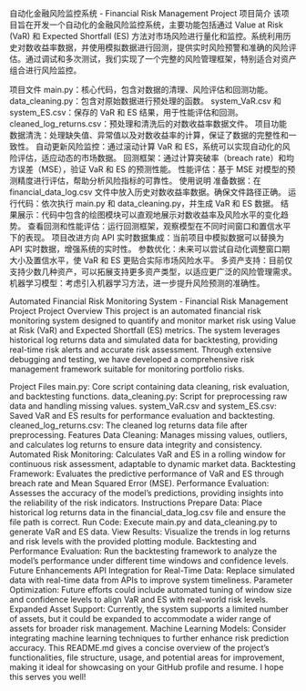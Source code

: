 自动化金融风险监控系统 - Financial Risk Management Project
项目简介
该项目旨在开发一个自动化的金融风险监控系统，主要功能包括通过 Value at Risk (VaR) 和 Expected Shortfall (ES) 方法对市场风险进行量化和监控。系统利用历史对数收益率数据，并使用模拟数据进行回测，提供实时风险预警和准确的风险评估。通过调试和多次测试，我们实现了一个完整的风险管理框架，特别适合对资产组合进行风险监控。

项目文件
main.py：核心代码，包含对数据的清理、风险评估和回测功能。
data_cleaning.py：包含对原始数据进行预处理的函数。
system_VaR.csv 和 system_ES.csv：保存的 VaR 和 ES 结果，用于性能评估和回测。
cleaned_log_returns.csv：预处理和清洗后的对数收益率数据文件。
项目功能
数据清洗：处理缺失值、异常值以及对数收益率的计算，保证了数据的完整性和一致性。
自动更新风险监控：通过滚动计算 VaR 和 ES，系统可以实现自动化的风险评估，适应动态的市场数据。
回测框架：通过计算突破率（breach rate）和均方误差（MSE），验证 VaR 和 ES 的预测性能。
性能评估：基于 MSE 对模型的预测精度进行评估，帮助分析风险指标的可靠性。
使用说明
准备数据：在 financial_data_log.csv 文件中放入历史对数收益率数据。确保文件路径正确。
运行代码：依次执行 main.py 和 data_cleaning.py，并生成 VaR 和 ES 数据。
结果展示：代码中包含的绘图模块可以直观地展示对数收益率及风险水平的变化趋势。
查看回测和性能评估：运行回测框架，观察模型在不同时间窗口和置信水平下的表现。
项目改进方向
API 实时数据集成：当前项目中模拟数据可以替换为 API 实时数据，增强系统的实时性。
参数优化：未来可以尝试自动化调整窗口期大小及置信水平，使 VaR 和 ES 更贴合实际市场风险水平。
多资产支持：目前仅支持少数几种资产，可以拓展支持更多资产类型，以适应更广泛的风险管理需求。
机器学习模型：考虑引入机器学习方法，进一步提升风险预测的准确性。

Automated Financial Risk Monitoring System - Financial Risk Management Project
Project Overview
This project is an automated financial risk monitoring system designed to quantify and monitor market risk using Value at Risk (VaR) and Expected Shortfall (ES) metrics. The system leverages historical log returns data and simulated data for backtesting, providing real-time risk alerts and accurate risk assessment. Through extensive debugging and testing, we have developed a comprehensive risk management framework suitable for monitoring portfolio risks.

Project Files
main.py: Core script containing data cleaning, risk evaluation, and backtesting functions.
data_cleaning.py: Script for preprocessing raw data and handling missing values.
system_VaR.csv and system_ES.csv: Saved VaR and ES results for performance evaluation and backtesting.
cleaned_log_returns.csv: The cleaned log returns data file after preprocessing.
Features
Data Cleaning: Manages missing values, outliers, and calculates log returns to ensure data integrity and consistency.
Automated Risk Monitoring: Calculates VaR and ES in a rolling window for continuous risk assessment, adaptable to dynamic market data.
Backtesting Framework: Evaluates the predictive performance of VaR and ES through breach rate and Mean Squared Error (MSE).
Performance Evaluation: Assesses the accuracy of the model’s predictions, providing insights into the reliability of the risk indicators.
Instructions
Prepare Data: Place historical log returns data in the financial_data_log.csv file and ensure the file path is correct.
Run Code: Execute main.py and data_cleaning.py to generate VaR and ES data.
View Results: Visualize the trends in log returns and risk levels with the provided plotting module.
Backtesting and Performance Evaluation: Run the backtesting framework to analyze the model’s performance under different time windows and confidence levels.
Future Enhancements
API Integration for Real-Time Data: Replace simulated data with real-time data from APIs to improve system timeliness.
Parameter Optimization: Future efforts could include automated tuning of window size and confidence levels to align VaR and ES with real-world risk levels.
Expanded Asset Support: Currently, the system supports a limited number of assets, but it could be expanded to accommodate a wider range of assets for broader risk management.
Machine Learning Models: Consider integrating machine learning techniques to further enhance risk prediction accuracy.
This README.md gives a concise overview of the project’s functionalities, file structure, usage, and potential areas for improvement, making it ideal for showcasing on your GitHub profile and resume. I hope this serves you well!
